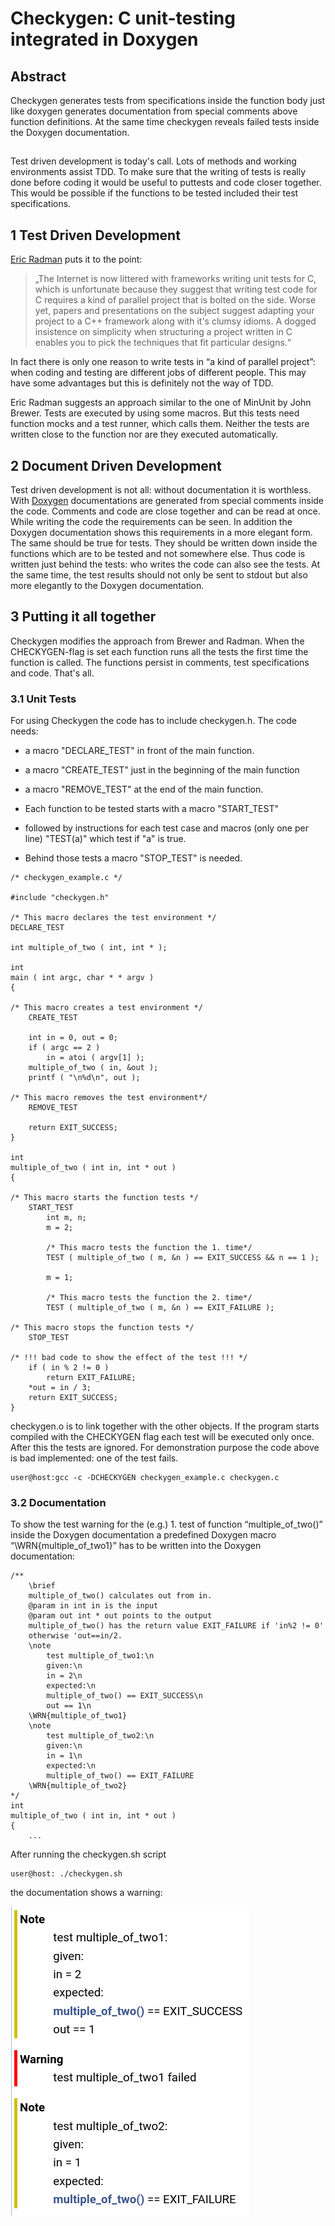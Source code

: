 # Checkygen: C unit-testing integrated in Doxygen

## Abstract

Checkygen generates tests from specifications inside the function body just like doxygen generates documentation from special comments above function definitions. At the same time checkygen reveals failed tests inside the Doxygen documentation.

## 
Test driven development is today's call. Lots of methods and working environments assist TDD. To make sure that the writing of tests is really done before coding it would be useful to puttests and code closer together. This would be possible if the functions to be tested included their test specifications.

## 1 Test Driven Development

[Eric Radman](https://eradman.com/posts/tdd-in-c.html) puts it to the point:
> „The Internet is now littered with frameworks writing unit tests for C, which is unfortunate because they suggest that writing test code for C requires a kind of parallel project that is bolted on the side. Worse yet, papers and presentations on the subject suggest adapting your project to a C++ framework along with it's clumsy idioms. A dogged insistence on simplicity when structuring a project written in C enables you to pick the techniques that fit particular designs.“

In fact there is only one reason to write tests in “a kind of parallel project”: when coding and testing are different jobs of different people. This may have some advantages but this is definitely not the way of TDD.

Eric Radman suggests an approach similar to the one of MinUnit by John Brewer. Tests are executed by using some macros. But this tests need function mocks and a test runner, which calls them. Neither the tests are written close to the function nor are they executed automatically.

## 2 Document Driven Development

Test driven development is not all: without documentation it is worthless. With [Doxygen](https://www.doxygen.nl/index.html) documentations are generated from special comments inside the code. Comments and code are close together and can be read at once. While writing the code the requirements can be seen. In addition the Doxygen documentation shows this requirements in a more elegant form. The same should be true for tests. They should be written down inside the functions which are to be tested and not somewhere else. Thus code is written just behind the tests: who writes the code can also see the tests. At the same time, the test results should not only be sent to stdout but also more elegantly to the Doxygen documentation.

## 3 Putting it all together

Checkygen modifies the approach from Brewer and Radman. When the CHECKYGEN-flag is set each function runs all the tests the first time the function is called. The functions persist in comments, test specifications and code. That's all.

### 3.1 Unit Tests

For using Checkygen the code has to include checkygen.h. The code needs:

- a macro "DECLARE_TEST" in front of the main function.

- a macro "CREATE_TEST" just in the beginning of the main function

- a macro "REMOVE_TEST" at the end of the main function.

- Each function to be tested starts with a macro "START_TEST"

- followed by instructions for each test case and macros (only one per line) "TEST(a)" which test if "a" is true.

- Behind those tests a macro "STOP_TEST" is needed.
```
/* checkygen_example.c */

#include "checkygen.h"

/* This macro declares the test environment */
DECLARE_TEST

int multiple_of_two ( int, int * );

int
main ( int argc, char * * argv )
{

/* This macro creates a test environment */
	CREATE_TEST

	int in = 0, out = 0;
	if ( argc == 2 )
		in = atoi ( argv[1] );
	multiple_of_two ( in, &out ); 
	printf ( "\n%d\n", out );

/* This macro removes the test environment*/
	REMOVE_TEST

	return EXIT_SUCCESS;
}

int
multiple_of_two ( int in, int * out )
{

/* This macro starts the function tests */
	START_TEST
		int m, n;
		m = 2;

		/* This macro tests the function the 1. time*/
		TEST ( multiple_of_two ( m, &n ) == EXIT_SUCCESS && n == 1 );
	
		m = 1;

		/* This macro tests the function the 2. time*/
		TEST ( multiple_of_two ( m, &n ) == EXIT_FAILURE );
	
/* This macro stops the function tests */
	STOP_TEST
	
/* !!! bad code to show the effect of the test !!! */
	if ( in % 2 != 0 )
		return EXIT_FAILURE;
	*out = in / 3;
	return EXIT_SUCCESS;
}
```
checkygen.o is to link together with the other objects. If the program starts compiled with the CHECKYGEN flag each test will be executed only once. After this the tests are ignored. For demonstration purpose the code above is bad implemented: one of the test fails.
```
user@host:gcc -c -DCHECKYGEN checkygen_example.c checkygen.c
```
### 3.2 Documentation

To show the test warning for the (e.g.) 1. test of function “multiple_of_two()” inside the Doxygen documentation a predefined Doxygen macro “\WRN{multiple_of_two1}” has to be written into the Doxygen documentation:
```
/**
	\brief
	multiple_of_two() calculates out from in.
	@param in int in is the input
	@param out int * out points to the output
	multiple_of_two() has the return value EXIT_FAILURE if 'in%2 != 0'
	otherwise 'out==in/2.
	\note
		test multiple_of_two1:\n
		given:\n
		in = 2\n
		expected:\n
		multiple_of_two() == EXIT_SUCCESS\n
		out == 1\n
	\WRN{multiple_of_two1}
	\note
		test multiple_of_two2:\n
		given:\n
		in = 1\n
		expected:\n
		multiple_of_two() == EXIT_FAILURE
	\WRN{multiple_of_two2}
*/
int
multiple_of_two ( int in, int * out )
{
	...
```
After running the checkygen.sh script
```
user@host: ./checkygen.sh
```
the documentation shows a warning:

![warning](/Checkygen.png)
